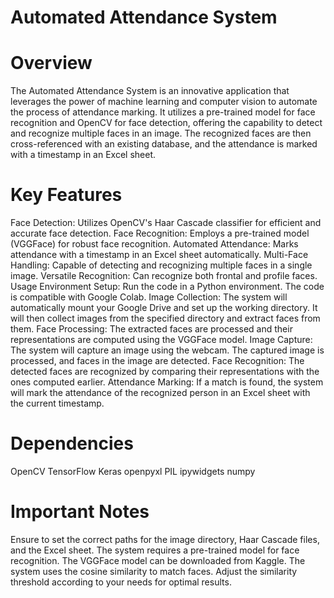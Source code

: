 # Automated Attendance System
# Overview
The Automated Attendance System is an innovative application that leverages the power of machine learning and computer vision to automate the process of attendance marking. It utilizes a pre-trained model for face recognition and OpenCV for face detection, offering the capability to detect and recognize multiple faces in an image. The recognized faces are then cross-referenced with an existing database, and the attendance is marked with a timestamp in an Excel sheet.

# Key Features
Face Detection: Utilizes OpenCV's Haar Cascade classifier for efficient and accurate face detection.
Face Recognition: Employs a pre-trained model (VGGFace) for robust face recognition.
Automated Attendance: Marks attendance with a timestamp in an Excel sheet automatically.
Multi-Face Handling: Capable of detecting and recognizing multiple faces in a single image.
Versatile Recognition: Can recognize both frontal and profile faces.
Usage
Environment Setup: Run the code in a Python environment. The code is compatible with Google Colab.
Image Collection: The system will automatically mount your Google Drive and set up the working directory. It will then collect images from the specified directory and extract faces from them.
Face Processing: The extracted faces are processed and their representations are computed using the VGGFace model.
Image Capture: The system will capture an image using the webcam. The captured image is processed, and faces in the image are detected.
Face Recognition: The detected faces are recognized by comparing their representations with the ones computed earlier.
Attendance Marking: If a match is found, the system will mark the attendance of the recognized person in an Excel sheet with the current timestamp.

# Dependencies
OpenCV
TensorFlow
Keras
openpyxl
PIL
ipywidgets
numpy

# Important Notes
Ensure to set the correct paths for the image directory, Haar Cascade files, and the Excel sheet.
The system requires a pre-trained model for face recognition. The VGGFace model can be downloaded from Kaggle.
The system uses the cosine similarity to match faces. Adjust the similarity threshold according to your needs for optimal results.
